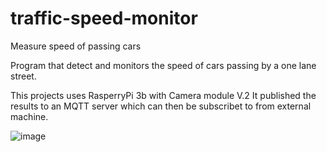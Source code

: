 # traffic-speed-monitor
Measure speed of passing cars

Program that detect and monitors the speed of cars passing by a one lane street. 

This projects uses RasperryPi 3b with Camera module V.2
It published the results to an MQTT server which can then be subscribet to from external machine.


![image](https://user-images.githubusercontent.com/54184145/125330546-c550af00-e2fb-11eb-91fa-e622fdc86e1d.png)

